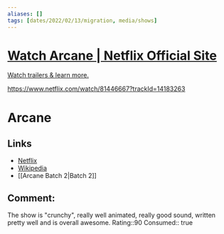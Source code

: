 ```yaml
---
aliases: []
tags: [dates/2022/02/13/migration, media/shows]
---
```




<div class="rich-link-card-container"><a class="rich-link-card" href="https://www.netflix.com/watch/81446667?trackId=14183263" target="_blank">
	<div class="rich-link-image-container">
		<div class="rich-link-image" style="background-image: url('https://occ-0-769-768.1.nflxso.net/dnm/api/v6/U6_eu_lw5TPOkLCYXBHQsUANDp0/AAAABWiz2QNaiC4pMM8J-uWx6IgnT_1SJrbbdRycS0kRYaH-i1yiIg_ew7wZHuKZ0AfrRSK1PSh9.png')">
	</div>
	</div>
	<div class="rich-link-card-text">
		<h1 class="rich-link-card-title">Watch Arcane | Netflix Official Site</h1>
		<p class="rich-link-card-description">
		Watch trailers & learn more.
		</p>
		<p class="rich-link-href">
		https://www.netflix.com/watch/81446667?trackId=14183263
		</p>
	</div>
</a></div>


# Arcane
## Links
- [Netflix](https://www.netflix.com/watch/81446667?trackId=14183263)   
- [Wikipedia](https://en.wikipedia.org/wiki/Arcane_(TV_series))
- [[Arcane Batch 2|Batch 2]]
## Comment:
  The show is "crunchy", really well animated, really good sound, written pretty well and is overall awesome. 
  Rating::90
	Consumed:: true